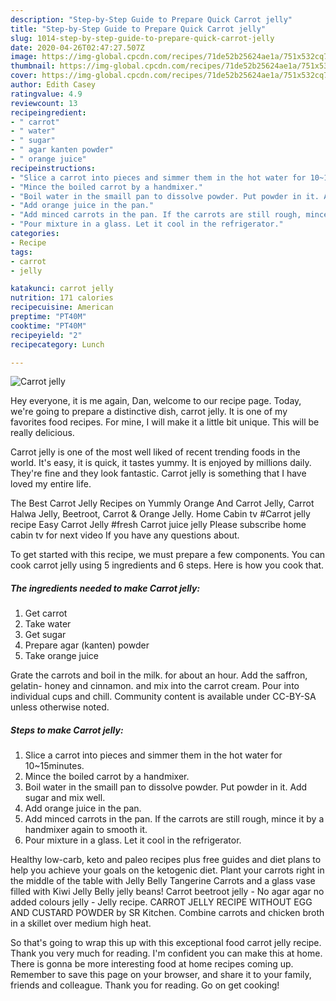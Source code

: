 ```yaml
---
description: "Step-by-Step Guide to Prepare Quick Carrot jelly"
title: "Step-by-Step Guide to Prepare Quick Carrot jelly"
slug: 1014-step-by-step-guide-to-prepare-quick-carrot-jelly
date: 2020-04-26T02:47:27.507Z
image: https://img-global.cpcdn.com/recipes/71de52b25624ae1a/751x532cq70/carrot-jelly-recipe-main-photo.jpg
thumbnail: https://img-global.cpcdn.com/recipes/71de52b25624ae1a/751x532cq70/carrot-jelly-recipe-main-photo.jpg
cover: https://img-global.cpcdn.com/recipes/71de52b25624ae1a/751x532cq70/carrot-jelly-recipe-main-photo.jpg
author: Edith Casey
ratingvalue: 4.9
reviewcount: 13
recipeingredient:
- " carrot"
- " water"
- " sugar"
- " agar kanten powder"
- " orange juice"
recipeinstructions:
- "Slice a carrot into pieces and simmer them in the hot water for 10~15minutes."
- "Mince the boiled carrot by a handmixer."
- "Boil water in the smaill pan to dissolve powder. Put powder in it. Add sugar and mix well."
- "Add orange juice in the pan."
- "Add minced carrots in the pan. If the carrots are still rough, mince it by a handmixer again to smooth it."
- "Pour mixture in a glass. Let it cool in the refrigerator."
categories:
- Recipe
tags:
- carrot
- jelly

katakunci: carrot jelly 
nutrition: 171 calories
recipecuisine: American
preptime: "PT40M"
cooktime: "PT40M"
recipeyield: "2"
recipecategory: Lunch

---
```



![Carrot jelly](https://img-global.cpcdn.com/recipes/71de52b25624ae1a/751x532cq70/carrot-jelly-recipe-main-photo.jpg)

Hey everyone, it is me again, Dan, welcome to our recipe page. Today, we're going to prepare a distinctive dish, carrot jelly. It is one of my favorites food recipes. For mine, I will make it a little bit unique. This will be really delicious.

Carrot jelly is one of the most well liked of recent trending foods in the world. It's easy, it is quick, it tastes yummy. It is enjoyed by millions daily. They're fine and they look fantastic. Carrot jelly is something that I have loved my entire life.

The Best Carrot Jelly Recipes on Yummly Orange And Carrot Jelly, Carrot Halwa Jelly, Beetroot, Carrot &amp; Orange Jelly. Home Cabin tv #Carrot jelly recipe Easy Carrot Jelly #fresh Carrot juice jelly Please subscribe home cabin tv for next video If you have any questions about.


To get started with this recipe, we must prepare a few components. You can cook carrot jelly using 5 ingredients and 6 steps. Here is how you cook that.

<!--inarticleads1-->

##### The ingredients needed to make Carrot jelly:

1. Get  carrot
1. Take  water
1. Get  sugar
1. Prepare  agar (kanten) powder
1. Take  orange juice


Grate the carrots and boil in the milk. for about an hour. Add the saffron, gelatin- honey and cinnamon. and mix into the carrot cream. Pour into individual cups and chill. Community content is available under CC-BY-SA unless otherwise noted. 

<!--inarticleads2-->

##### Steps to make Carrot jelly:

1. Slice a carrot into pieces and simmer them in the hot water for 10~15minutes.
1. Mince the boiled carrot by a handmixer.
1. Boil water in the smaill pan to dissolve powder. Put powder in it. Add sugar and mix well.
1. Add orange juice in the pan.
1. Add minced carrots in the pan. If the carrots are still rough, mince it by a handmixer again to smooth it.
1. Pour mixture in a glass. Let it cool in the refrigerator.


Healthy low-carb, keto and paleo recipes plus free guides and diet plans to help you achieve your goals on the ketogenic diet. Plant your carrots right in the middle of the table with Jelly Belly Tangerine Carrots and a glass vase filled with Kiwi Jelly Belly jelly beans! Carrot beetroot jelly - No agar agar no added colours jelly - Jelly recipe. CARROT JELLY RECIPE WITHOUT EGG AND CUSTARD POWDER by SR Kitchen. Combine carrots and chicken broth in a skillet over medium high heat. 

So that's going to wrap this up with this exceptional food carrot jelly recipe. Thank you very much for reading. I'm confident you can make this at home. There is gonna be more interesting food at home recipes coming up. Remember to save this page on your browser, and share it to your family, friends and colleague. Thank you for reading. Go on get cooking!
